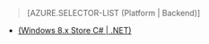 > [AZURE.SELECTOR-LIST (Platform | Backend)]
- [(Windows 8.x Store C# | .NET)](../articles/mobile-services-dotnet-backend-windows-store-dotnet-aad-rbac.md)





